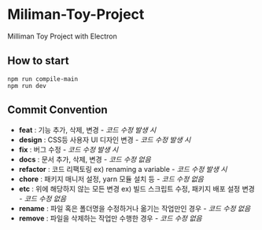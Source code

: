 # Miliman-Toy-Project

Milliman Toy Project with Electron

## How to start

```
npm run compile-main
npm run dev
```

## Commit Convention

- **feat** : 기능 추가, 삭제, 변경 _- 코드 수정 발생 시_
- **design** : CSS등 사용자 UI 디자인 변경 _- 코드 수정 발생 시_
- **fix** : 버그 수정 _- 코드 수정 발생 시_
- **docs** : 문서 추가, 삭제, 변경 _- 코드 수정 없음_
- **refactor** : 코드 리팩토링 ex) renaming a variable _- 코드 수정 발생 시_
- **chore** : 패키지 매니저 설정, yarn 모듈 설치 등 _- 코드 수정 없음_
- **etc** : 위에 해당하지 않는 모든 변경 ex) 빌드 스크립트 수정, 패키지 배포 설정 변경 _- 코드 수정 없음_
- **rename** : 파일 혹은 폴더명을 수정하거나 옮기는 작업만인 경우 _- 코드 수정 없음_
- **remove** : 파일을 삭제하는 작업만 수행한 경우 _- 코드 수정 없음_
